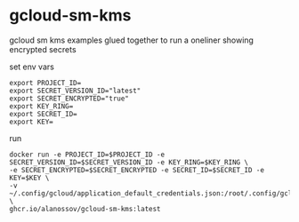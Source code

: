 # gcloud-sm-kms
gcloud sm kms examples glued together to run a oneliner showing encrypted secrets

set env vars
```
export PROJECT_ID=
export SECRET_VERSION_ID="latest"
export SECRET_ENCRYPTED="true"
export KEY_RING=
export SECRET_ID=
export KEY=
```
run
```
docker run -e PROJECT_ID=$PROJECT_ID -e SECRET_VERSION_ID=$SECRET_VERSION_ID -e KEY_RING=$KEY_RING \
-e SECRET_ENCRYPTED=$SECRET_ENCRYPTED -e SECRET_ID=$SECRET_ID -e KEY=$KEY \
-v ~/.config/gcloud/application_default_credentials.json:/root/.config/gcloud/application_default_credentials.json \
ghcr.io/alanossov/gcloud-sm-kms:latest
```